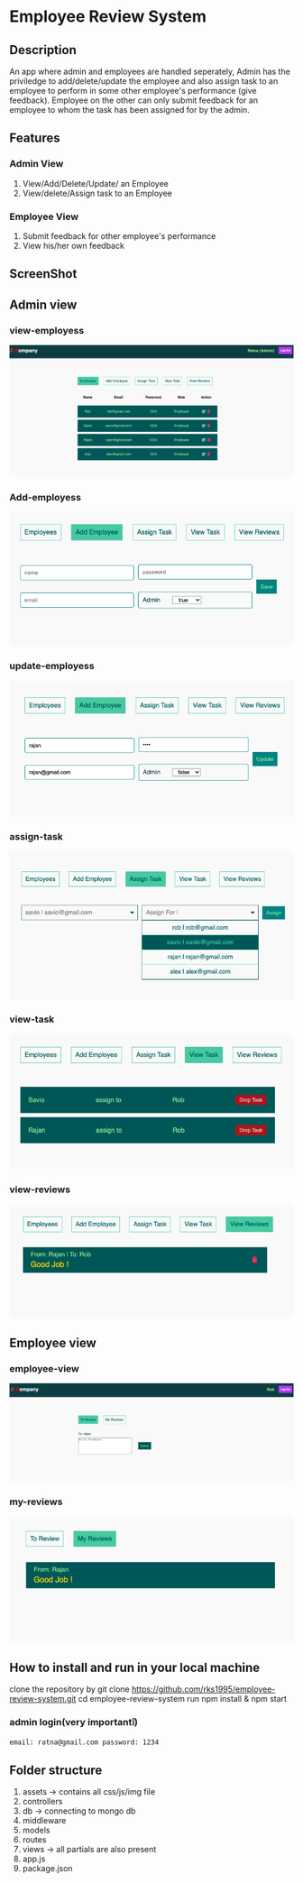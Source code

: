 # Employee Review System

## Description

An app where admin and employees are handled seperately, Admin has the priviledge to add/delete/update the
employee and also assign task to an employee to perform in some other employee's performance (give feedback).
Employee on the other can only submit feedback for an employee to whom the task has been assigned for by the admin.

## Features

### Admin View

1. View/Add/Delete/Update/ an Employee
2. View/delete/Assign task to an Employee

### Employee View

1. Submit feedback for other employee's performance
2. View his/her own feedback

## ScreenShot

## Admin view

### view-employess

![alt](assets/img/Admin-view.png)

### Add-employess

![alt](assets/img/Add-employee.png)

### update-employess

![alt](assets/img/update-employee.png)

### assign-task

![alt](assets/img/Assign-task.png)

### view-task

![alt](assets/img/view-task.png)

### view-reviews

![alt](assets/img/view-all-reviews.png)

## Employee view

### employee-view

![alt](assets/img/employee-view.png)

### my-reviews

![alt](assets/img/my-review-employee.png)

## How to install and run in your local machine

clone the repository by git clone https://github.com/rks1995/employee-review-system.git
cd employee-review-system
run npm install & npm start

### admin login(very important❕)

`email: ratna@gmail.com password: 1234`

## Folder structure

1. assets -> contains all css/js/img file
2. controllers
3. db -> connecting to mongo db
4. middleware
5. models
6. routes
7. views -> all partials are also present
8. app.js
9. package.json
